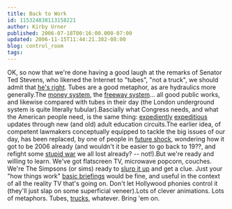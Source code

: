```yaml
---
title: Back to Work
id: 115324838113158221
author: Kirby Urner
published: 2006-07-18T00:16:00.000-07:00
updated: 2006-11-15T11:44:21.382-08:00
blog: control_room
tags: 
---
```


OK, so now that we're done having a good laugh at the remarks of Senator Ted Stevens, who likened the Internet to "tubes", "not a truck", we should admit that [he's right](http://www.mises.org/story/2256).  Tubes are a good metaphor, as are hydraulics more generally.The [money system](http://mybizmo.blogspot.com/2006/07/biz-talk.html), the [freeway system](http://controlroom.blogspot.com/2006/07/smart-cars-2.html)... all good public works, and likewise compared with tubes in their day (the London underground system is quite literally tubular).Bascially what Congress needs, and what the American people need, is the same thing:  [expediently](http://www.answers.com/expedient) [expeditious](http://www.answers.com/expeditious&r=67) updates through new (and old) adult education circuits.The earlier idea, of competent lawmakers conceptually equipped to tackle the big issues of our day, has been replaced, by one of people in [future shock](http://controlroom.blogspot.com/2006/01/power-of-nightmares-movie-review.html), wondering how it got to be 2006 already (and wouldn't it be easier to go back to 19??, and refight some [stupid war](http://video.google.com/videoplay?docid=1376821262024718903) we all lost already? -- not!).But we're ready and willing to learn.  We've got flatscreen TV, microwave popcorn, couches.  We're The Simpsons (or sims) ready to [slurp it up](http://controlroom.blogspot.com/2006/06/tcpip-for-gnubees.html) and get a clue.  Just your "how things work" [basic briefings](http://computer.howstuffworks.com/internet-infrastructure.htm) would be fine, and useful in the context of all the reality TV that's going on.  Don't let Hollywood phonies control it (they'll just slap on some superficial veneer).Lots of clever animations.  Lots of metaphors.  Tubes, [trucks](http://www.warriorsofthe.net/), whatever.  Bring 'em on.